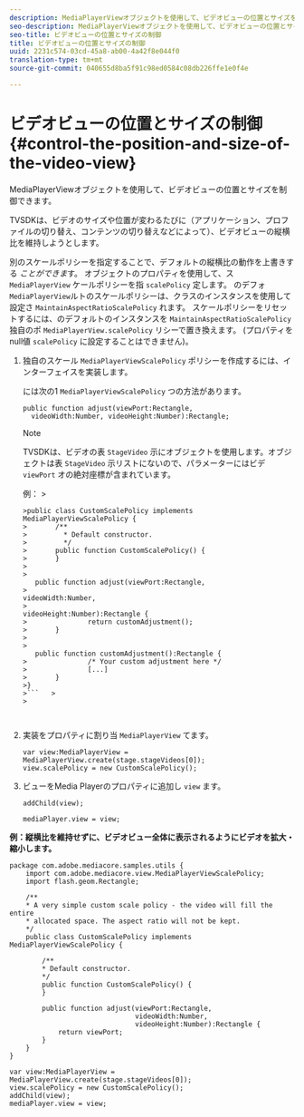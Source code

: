 ```yaml
---
description: MediaPlayerViewオブジェクトを使用して、ビデオビューの位置とサイズを制御できます。
seo-description: MediaPlayerViewオブジェクトを使用して、ビデオビューの位置とサイズを制御できます。
seo-title: ビデオビューの位置とサイズの制御
title: ビデオビューの位置とサイズの制御
uuid: 2231c574-03cd-45a8-ab00-4a42f8e044f0
translation-type: tm+mt
source-git-commit: 040655d8ba5f91c98ed0584c08db226ffe1e0f4e

---
```



# ビデオビューの位置とサイズの制御{#control-the-position-and-size-of-the-video-view}

MediaPlayerViewオブジェクトを使用して、ビデオビューの位置とサイズを制御できます。

TVSDKは、ビデオのサイズや位置が変わるたびに（アプリケーション、プロファイルの切り替え、コンテンツの切り替えなどによって）、ビデオビューの縦横比を維持しようとします。

別のスケールポリシーを指定することで、デフォルトの縦横比の動作を上書きする *ことができま*&#x200B;す。 オブジェクトのプロパティを使用して、ス `MediaPlayerView` ケールポリシーを指 `scalePolicy` 定します。 のデフォ `MediaPlayerView`ルトのスケールポリシーは、クラスのインスタンスを使用して設定さ `MaintainAspectRatioScalePolicy` れます。 スケールポリシーをリセットするには、のデフォルトのインスタンスを `MaintainAspectRatioScalePolicy` 独自のポ `MediaPlayerView.scalePolicy` リシーで置き換えます。 (プロパティをnull値 `scalePolicy` に設定することはできません)。

1. 独自のスケール `MediaPlayerViewScalePolicy` ポリシーを作成するには、インターフェイスを実装します。

   には次の1 `MediaPlayerViewScalePolicy` つの方法があります。

   ```
   public function adjust(viewPort:Rectangle, 
     videoWidth:Number, videoHeight:Number):Rectangle;
   ```

   >[!NOTE]
   >
   >TVSDKは、ビデオの表 `StageVideo` 示にオブジェクトを使用します。オブジェクトは表 `StageVideo` 示リストにないので、パラメーターにはビデ `viewPort` オの絶対座標が含まれています。
   >
   >
   >例：   >
   >
   >
   ```>
   >public class CustomScalePolicy implements MediaPlayerViewScalePolicy { 
   >       /** 
   >         * Default constructor. 
   >         */ 
   >       public function CustomScalePolicy() { 
   >       } 
   > 
   >    
      public function adjust(viewPort:Rectangle,  
   >                                                     videoWidth:Number,  
   >                                                     videoHeight:Number):Rectangle { 
   >               return customAdjustment(); 
   >       } 
   > 
   >    
      public function customAdjustment():Rectangle { 
   >               /* Your custom adjustment here */ 
   >               [...] 
   >       } 
   >}
   >```   >
   >



1. 実装をプロパティに割り当 `MediaPlayerView` てます。

   ```
   var view:MediaPlayerView = MediaPlayerView.create(stage.stageVideos[0]); 
   view.scalePolicy = new CustomScalePolicy();
   ```

1. ビューをMedia Playerのプロパティに追加し `view` ます。

   ```
   addChild(view); 
   
   mediaPlayer.view = view;
   ```

<!--<a id="example_7B08ECCDA17B4DD191FC672BD1F4C850"></a>-->

**例：縦横比を維持せずに、ビデオビュー全体に表示されるようにビデオを拡大・縮小します。**

```
package com.adobe.mediacore.samples.utils { 
    import com.adobe.mediacore.view.MediaPlayerViewScalePolicy; 
    import flash.geom.Rectangle; 
 
    /** 
    * A very simple custom scale policy - the video will fill the entire 
    * allocated space. The aspect ratio will not be kept. 
    */ 
    public class CustomScalePolicy implements MediaPlayerViewScalePolicy { 
 
        /** 
        * Default constructor. 
        */ 
        public function CustomScalePolicy() { 
        } 
 
        public function adjust(viewPort:Rectangle, 
                               videoWidth:Number,  
                               videoHeight:Number):Rectangle { 
            return viewPort; 
        } 
    } 
} 
 
var view:MediaPlayerView = MediaPlayerView.create(stage.stageVideos[0]); 
view.scalePolicy = new CustomScalePolicy(); 
addChild(view); 
mediaPlayer.view = view;
```

